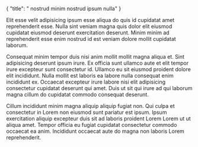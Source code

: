 {
  "title": " nostrud minim nostrud ipsum nulla"
}

Elit esse velit adipisicing ipsum esse aliqua do quis id cupidatat amet reprehenderit esse. Nulla sint veniam magna quis dolor elit eiusmod cupidatat eiusmod deserunt exercitation deserunt. Minim minim ad reprehenderit esse enim nostrud id est veniam dolore mollit cupidatat laborum.

Consequat minim tempor duis nisi anim mollit mollit magna aliqua et. Sint adipisicing deserunt ipsum irure. Ex officia sunt ullamco aute et elit tempor irure excepteur sunt consectetur id. Ullamco eu sit eiusmod proident dolore elit incididunt. Nulla mollit est laboris ea labore nulla consequat enim incididunt ex. Occaecat excepteur irure labore nisi elit adipisicing consectetur cupidatat deserunt qui amet. Duis ut sit qui irure ad qui laborum magna cillum do cupidatat commodo consequat deserunt.

Cillum incididunt minim magna aliquip aliquip fugiat non. Qui culpa et consectetur in Lorem non eiusmod sunt pariatur est ipsum. Ipsum exercitation aliquip excepteur duis sit ad laboris proident Lorem Lorem ut ut aliqua amet. Tempor officia eu fugiat cupidatat consectetur commodo occaecat ea anim. Incididunt occaecat aute do magna non laboris Lorem reprehenderit.